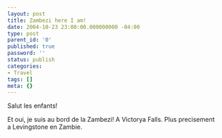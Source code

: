 ```yaml
---
layout: post
title: Zambezi here I am!
date: 2004-10-23 23:00:00.000000000 -04:00
type: post
parent_id: '0'
published: true
password: ''
status: publish
categories:
- Travel
tags: []
meta: {}
---
```

Salut les enfants!

Et oui, je suis au bord de la Zambezi! A Victorya Falls. Plus precisement  
a Levingstone en Zambie.

